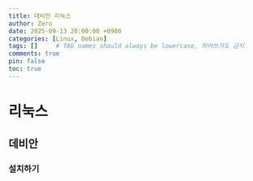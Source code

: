 ```yaml
---
title: 데비안 리눅스
author: Zero
date: 2025-09-13 20:00:00 +0900
categories: [Linux, Debian]
tags: []     # TAG names should always be lowercase, 띄어쓰기도 금지
comments: true
pin: false
toc: true
---
```


# 리눅스
## 데비안
### 설치하기
